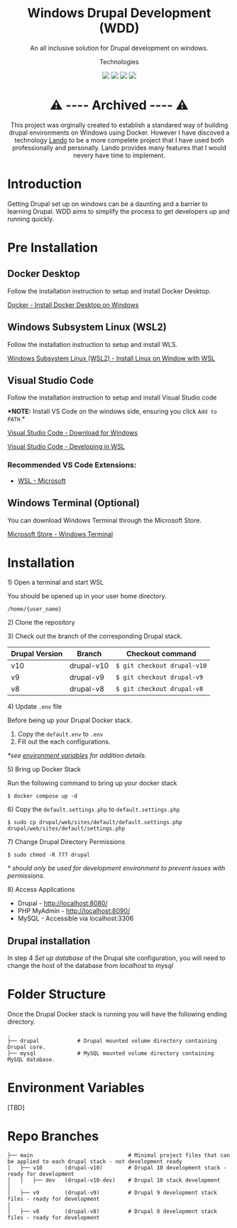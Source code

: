 <h1 align="center">Windows Drupal Development (WDD)</h1>
<p align="center">An all inclusive solution for Drupal development on windows. </p>

<p align='center'>Technologies</p>
<p align='center'>
  <img src="https://img.shields.io/badge/-Drupal-0678BE?logo=drupal&logoColor=ffffff&style=for-the-badge&labelColor=0678BE" />
  <img src="https://img.shields.io/badge/-MySql-4479A1?logo=mysql&logoColor=ffffff&style=for-the-badge&labelColor=4479A1" />
  <img src="https://img.shields.io/badge/-MySql-777BB4?logo=php&logoColor=ffffff&style=for-the-badge&labelColor=777BB4" />
  <img src="https://img.shields.io/badge/-Docker-2496ED?logo=docker&logoColor=ffffff&style=for-the-badge&labelColor=496ED" />
</p>


<h1 align="center"> ⚠️ ---- Archived ---- ⚠️ </h1>

<p align="center"> This project was orginally created to establish a standared way of building drupal environments on Windows using Docker. However I have discoved a technology <a href="https://lando.dev/">Lando</a> to be a more compelete project that I have used both professionally and personally. Lando provides many features that I would nevery have time to implement. </p>

# Introduction

Getting Drupal set up on windows can be a daunting and a barrier to learning Drupal. WDD aims to simplify the process to get developers up and running quickly.

# Pre Installation

## Docker Desktop

Follow the installation instruction to setup and install Docker Desktop.

[Docker - Install Docker Desktop on Windows](https://docs.docker.com/desktop/install/windows-install/)

## Windows Subsystem Linux (WSL2)

Follow the installation instruction to setup and install WLS.

[Windows Subsystem Linux (WSL2) - Install Linux on Window with WSL](https://learn.microsoft.com/en-us/windows/wsl/install)

## Visual Studio Code

Follow the installation instruction to setup and install Visual Studio code

**\*NOTE:** Install VS Code on the windows side, ensuring you click `Add to PATH`.\*

[Visual Studio Code - Download for Windows](https://code.visualstudio.com/)

[Visual Studio Code - Developing in WSL](https://code.visualstudio.com/docs/remote/wsl)

### Recommended VS Code Extensions:

- [WSL - Microsoft](https://marketplace.visualstudio.com/items?itemName=ms-vscode-remote.remote-wsl)

## Windows Terminal (Optional)

You can download Windows Terminal through the Microsoft Store.

[Microsoft Store - Windows Terminal](https://www.microsoft.com/store/productId/9N0DX20HK701)

# Installation

1\) Open a terminal and start WSL

You should be opened up in your user home directory.

`/home/{user_name}`

2\) Clone the repository

3\) Check out the branch of the corresponding Drupal stack.

| Drupal Version | Branch     | Checkout command            |
| -------------- | ---------- | --------------------------- |
| v10            | drupal-v10 | `$ git checkout drupal-v10` |
| v9             | drupal-v9  | `$ git checkout drupal-v9`  |
| v8             | drupal-v8  | `$ git checkout drupal-v8`  |

4\) Update `.env` file

Before being up your Drupal Docker stack.

1. Copy the `default.env` to `.env`
2. Fill out the each configurations.

_\*see [environment variables]() for addition details._

5\) Bring up Docker Stack

Run the following command to bring up your docker stack

`$ docker compose up -d`

6\) Copy the `default.settings.php` to `default.settings.php`

`$ sudo cp drupal/web/sites/default/default.settings.php drupal/web/sites/default/settings.php`

7\) Change Drupal Directory Permissions

`$ sudo chmod -R 777 drupal`

_\* should only be used for development environment to prevent issues with permissions._

8\) Access Applications

- Drupal - [http://localhost:8080/](http://localhost:8080/)
- PHP MyAdmin - [http://localhost:8090/](http://localhost:8090/)
- MySQL - Accessible via localhost:3306

## Drupal installation

In step 4 *Set up database* of the Drupal site configuration, you will need to change the host of the database from *localhost* to *mysql*

# Folder Structure

Once the Drupal Docker stack is running you will have the following ending directory.

```
.
├── drupal            # Drupal mounted volume directory containing Drupal core.
├── mysql             # MySQL mounted volume directory containing MySQL database.

```

# Environment Variables

[TBD]

# Repo Branches

```
├── main                              # Minimal project files that can be applied to each drupal stack - not development ready
│   ├── v10       (drupal-v10)        # Drupal 10 development stack - ready for development
│   │   ├── dev   (drupal-v10-dev)    # Drupal 10 stack development
│
│   ├── v9        (drupal-v9)         # Drupal 9 development stack files - ready for development
│
│   ├── v8        (drupal-v8)         # Drupal 8 development stack files - ready for development
```
